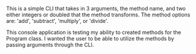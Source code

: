 This is a simple CLI that takes in 3 arguments, the method name, and two either integers or doubled that the method transforms. The method options are: 'add', 'subtract', 'multiply', or 'divide'.

This console application is testing my ability to created methods for the Program class. I wanted the user to be able to utilize the methods by passing arguments through the CLI.

